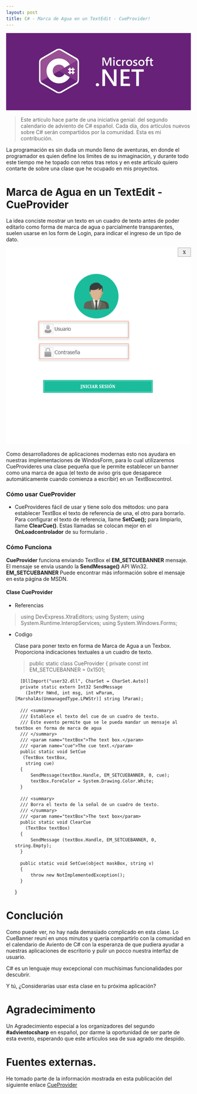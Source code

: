 ```yaml
---
layout: post
title: C# - Marca de Agua en un TextEdit - CueProvider!
---
```

![Acordeon](..\\images\\Blog\\cshar.png)

> Este artículo hace parte de una iniciativa genial: del segundo calendario de adviento de C# español. Cada día, dos artículos nuevos sobre C# serán compartidos por la comunidad. Esta es mi contribución.

La programación es sin duda un mundo lleno de aventuras, en donde el programador es quien define los limites de su inmaginación, y durante todo este tiempo me he topado con retos tras retos y en este articulo quiero contarte de sobre una clase que he ocupado en mis proyectos.

# Marca de Agua en un TextEdit - CueProvider

La idea conciste mostrar un texto en un cuadro de texto antes de poder editarlo como forma de marca de agua o parcialmente transparentes, suelen usarse en los form de Login, para indicar el ingreso de un tipo de dato.

![WinForms Marca de agua](..\\images\\Blog\\ma1.png)

Como desarrolladores de aplicaciones modernas esto nos ayudara en nuestras implementaciones de WindosForm, para lo cual utilizaremos CueProvideres una clase pequeña que le permite establecer un banner como una marca de agua (el texto de aviso gris que desaparece automáticamente cuando comienza a escribir) en un TextBoxcontrol.

### Cómo usar CueProvider

* CueProvideres fácil de usar y tiene solo dos métodos: uno para establecer TextBox el texto de referencia de una, el otro para borrarlo. Para configurar el texto de referencia, llame **SetCue();** para limpiarlo, llame **ClearCue()**. Estas llamadas se colocan mejor en el **OnLoadcontrolador** de su formulario .

### Cómo Funciona

**CueProvider** funciona enviando TextBox el **EM_SETCUEBANNER** mensaje. El mensaje se envía usando la **SendMessage()** API Win32. **EM_SETCUEBANNER** Puede encontrar más información sobre el mensaje en esta página de MSDN.

#### Clase CueProvider

* Referencias

>using DevExpress.XtraEditors;
using System;
using System.Runtime.InteropServices;
using System.Windows.Forms;

* Codigo

    Clase para poner texto en forma de Marca de Agua a un Texbox.
    Proporciona indicaciones textuales a un cuadro de texto.
    
   > public static class CueProvider
    {
        private const int EM_SETCUEBANNER = 0x1501;

        [DllImport("user32.dll", CharSet = CharSet.Auto)]
        private static extern Int32 SendMessage
          (IntPtr hWnd, int msg, int wParam, [MarshalAs(UnmanagedType.LPWStr)] string lParam);

        /// <summary>
        /// Establece el texto del cue de un cuadro de texto.
        /// Este evento permite que se le pueda mandar un mensaje al textbox en forma de marca de agua
        /// </summary>
        /// <param name="textBox">The text box.</param>
        /// <param name="cue">The cue text.</param>
        public static void SetCue
         (TextBox textBox,
          string cue)
        {
            SendMessage(textBox.Handle, EM_SETCUEBANNER, 0, cue);
            textBox.ForeColor = System.Drawing.Color.White;
        }

        /// <summary>
        /// Borra el texto de la señal de un cuadro de texto.
        /// </summary>
        /// <param name="textBox">The text box</param>
        public static void ClearCue
          (TextBox textBox)
        {
            SendMessage (textBox.Handle, EM_SETCUEBANNER, 0, string.Empty);
        }

        public static void SetCue(object maskBox, string v)
        {
            throw new NotImplementedException();
        }
    }





# Conclución

Como puede ver, no hay nada demasiado complicado en esta clase. Lo CueBanner reuní en unos minutos y quería compartirlo con la comunidad en el calendario de Aviento de C# con la esperanza de que pudiera ayudar a nuestras aplicaciones de escritorio y pulir un pocco nuestra interfaz de usuario.


C# es un lenguaje muy excepcional con muchísimas funcionalidades por descubrir.

Y tú, ¿Considerarías usar esta clase en tu próxima aplicación?

# Agradecimimento

Un Agradecimiento especial a los organizadores del segundo **#advientocsharp** en español, por darme la oportunidad de ser parte de esta evento, esperando que este articulos sea de sua agrado me despido.

# Fuentes externas.
He tomado parte de la información mostrada en esta publicación del siguiente enlace [CueProvider](https://www.codeproject.com/Articles/27853/CueProvider)
